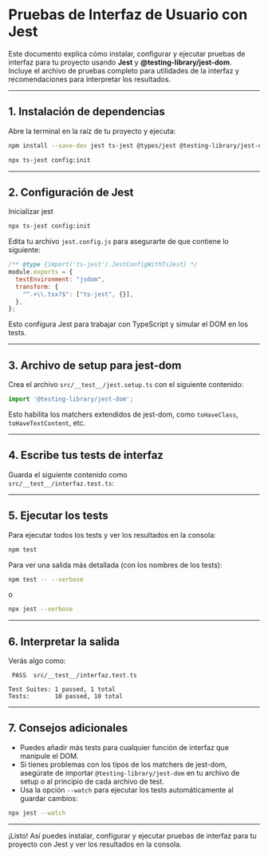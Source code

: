 # Pruebas de Interfaz de Usuario con Jest

Este documento explica cómo instalar, configurar y ejecutar pruebas de interfaz para tu proyecto usando **Jest** y **@testing-library/jest-dom**.  
Incluye el archivo de pruebas completo para utilidades de la interfaz y recomendaciones para interpretar los resultados.

---

## 1. Instalación de dependencias

Abre la terminal en la raíz de tu proyecto y ejecuta:

```bash
npm install --save-dev jest ts-jest @types/jest @testing-library/jest-dom

npx ts-jest config:init
```

---

## 2. Configuración de Jest

Inicializar jest

```bash
npx ts-jest config:init
```

Edita tu archivo `jest.config.js` para asegurarte de que contiene lo siguiente:

```js
/** @type {import('ts-jest').JestConfigWithTsJest} */
module.exports = {
  testEnvironment: "jsdom",
  transform: {
    "^.+\\.tsx?$": ["ts-jest", {}],
  },
};
```

Esto configura Jest para trabajar con TypeScript y simular el DOM en los tests.

---

## 3. Archivo de setup para jest-dom

Crea el archivo `src/__test__/jest.setup.ts` con el siguiente contenido:

```typescript
import '@testing-library/jest-dom';
```

Esto habilita los matchers extendidos de jest-dom, como `toHaveClass`, `toHaveTextContent`, etc.

---

## 4. Escribe tus tests de interfaz

Guarda el siguiente contenido como  
`src/__test__/interfaz.test.ts`:


---


## 5. Ejecutar los tests

Para ejecutar todos los tests y ver los resultados en la consola:

```bash
npm test
```

Para ver una salida más detallada (con los nombres de los tests):

```bash
npm test -- --verbose
```
o
```bash
npx jest --verbose
```

---



## 6. Interpretar la salida

Verás algo como:

```
 PASS  src/__test__/interfaz.test.ts

Test Suites: 1 passed, 1 total
Tests:       10 passed, 10 total
```

---

## 7. Consejos adicionales

- Puedes añadir más tests para cualquier función de interfaz que manipule el DOM.
- Si tienes problemas con los tipos de los matchers de jest-dom, asegúrate de importar `@testing-library/jest-dom` en tu archivo de setup o al principio de cada archivo de test.
- Usa la opción `--watch` para ejecutar los tests automáticamente al guardar cambios:

```bash
npx jest --watch
```

---

¡Listo! Así puedes instalar, configurar y ejecutar pruebas de interfaz para tu proyecto con Jest y ver los resultados en la consola.